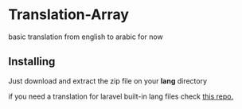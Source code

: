 # Translation-Array
basic translation from english to arabic for now

## Installing 
Just download and extract the zip file on your __lang__ directory

if you need a translation for laravel built-in lang files check [this repo.](https://github.com/caouecs/Laravel-lang)

